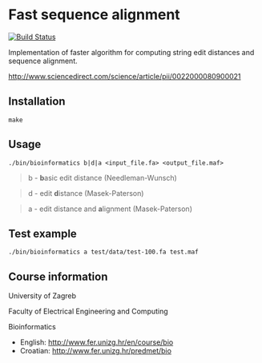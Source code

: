 # Fast sequence alignment
[![Build Status](https://travis-ci.org/kbiscanic/bioinformatics.svg?branch=master)](https://travis-ci.org/kbiscanic/bioinformatics)

Implementation of faster algorithm for computing string edit distances and sequence alignment.

http://www.sciencedirect.com/science/article/pii/0022000080900021

Installation
------------
    make

Usage
-----
    ./bin/bioinformatics b|d|a <input_file.fa> <output_file.maf>

> b - **b**asic edit distance (Needleman-Wunsch)

> d - edit **d**istance (Masek-Paterson)

> a - edit distance and **a**lignment (Masek-Paterson)

Test example
------------
    ./bin/bioinformatics a test/data/test-100.fa test.maf

Course information
------------------
University of Zagreb

Faculty of Electrical Engineering and Computing

Bioinformatics

* English: http://www.fer.unizg.hr/en/course/bio
* Croatian: http://www.fer.unizg.hr/predmet/bio